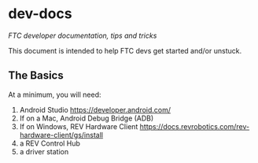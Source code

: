 # dev-docs
*FTC developer documentation, tips and tricks*

This document is intended to help FTC devs get started and/or unstuck.

## The Basics
At a minimum, you will need:
1. Android Studio https://developer.android.com/
  1. If on a Mac, Android Debug Bridge (ADB)
  2. If on Windows, REV Hardware Client https://docs.revrobotics.com/rev-hardware-client/gs/install
2. a REV Control Hub
3. a driver station


